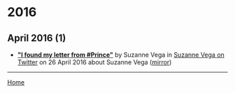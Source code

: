 # 2016

## April 2016 (1)

 - [**"I found my letter from #Prince"**](https://twitter.com/suzyv/status/724728422006554624) by Suzanne Vega in [Suzanne Vega on Twitter](https://twitter.com/suzyv/) on 26 April 2016 about Suzanne Vega ([mirror](https://web.archive.org/web/*/https://twitter.com/suzyv/status/724728422006554624))

----

[Home](../)
